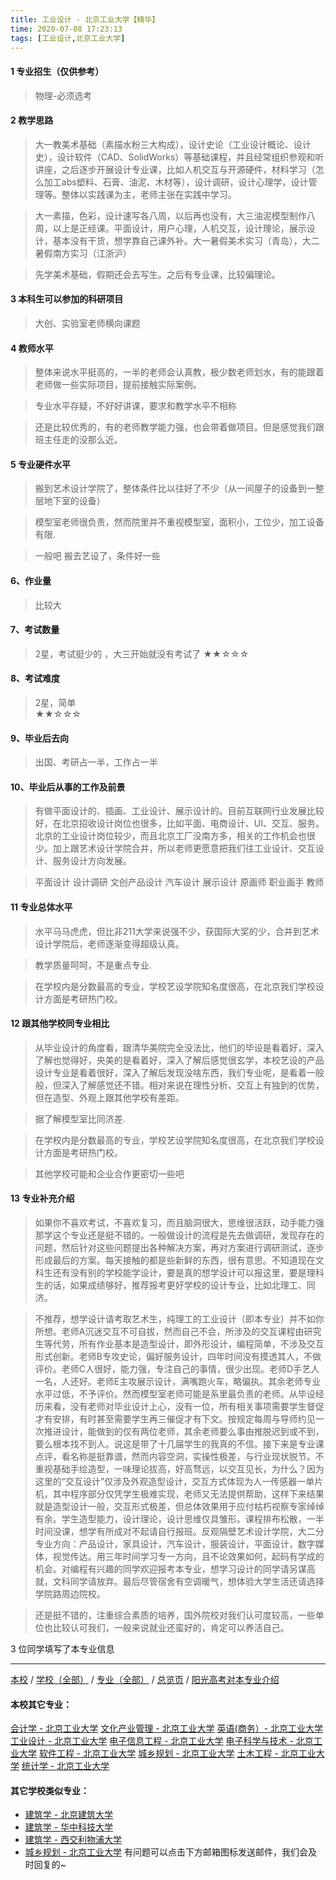 ```yaml
---
title: 工业设计 - 北京工业大学【精华】
time: 2020-07-08 17:23:13
tags: [工业设计,北京工业大学]
---
```

#### 1 专业招生（仅供参考）  
> 物理-必须选考


#### 2 教学思路  
> 大一教美术基础（素描水粉三大构成），设计史论（工业设计概论、设计史），设计软件（CAD、SolidWorks）等基础课程，并且经常组织参观和听讲座，之后逐步开展设计专业课，比如人机交互与开源硬件，材料学习（怎么加工abs塑料、石膏、油泥、木材等），设计调研，设计心理学，设计管理等。整体以实践课为主，老师主张在实践中学习。 

> 大一素描，色彩，设计速写各八周，以后再也没有，大三油泥模型制作八周，以上是正经课。平面设计，用户心理，人机交互，设计理论，展示设计，基本没有干货，想学靠自己课外补。大一暑假美术实习（青岛），大二暑假南方实习（江浙沪）

> 先学美术基础，假期还会去写生。之后有专业课，比较偏理论。



#### 3 本科生可以参加的科研项目  
>  大创、实验室老师横向课题



#### 4 教师水平
> 整体来说水平挺高的，一半的老师会认真教，极少数老师划水，有的能跟着老师做一些实际项目，提前接触实际案例。          
     
> 专业水平存疑，不好好讲课，要求和教学水平不相称

> 还是比较优秀的，有的老师教学能力强，也会带着做项目。但是感觉我们跟班主任走的没那么近。



#### 5 专业硬件水平
> 搬到艺术设计学院了，整体条件比以往好了不少（从一间屋子的设备到一整层地下室的设备）    
    
> 模型室老师很负责，然而院里并不重视模型室，面积小，工位少，加工设备有限.

> 一般吧 搬去艺设了，条件好一些



#### 6、作业量
> 比较大


#### 7、考试数量  
> 2星，考试挺少的  ，大三开始就没有考试了
★★☆☆☆



#### 8、考试难度  
> 2星，简单  
★★☆☆☆



#### 9、毕业后去向  
> 出国、考研占一半，工作占一半



#### 10、毕业后从事的工作及前景  
> 有做平面设计的、插画、工业设计、展示设计的。目前互联网行业发展比较好，在北京招收设计岗位也很多，比如平面、电商设计、UI、交互、服务。北京的工业设计岗位较少，而且北京工厂没南方多，相关的工作机会也很少。加上跟艺术设计学院合并，所以老师更愿意把我们往工业设计、交互设计、服务设计方向发展。

> 平面设计 设计调研 文创产品设计 汽车设计 展示设计 原画师 职业画手 教师



#### 11 专业总体水平 
> 水平马马虎虎，但比非211大学来说强不少，获国际大奖的少，合并到艺术设计学院后，老师逐渐变得超级认真。
    
> 教学质量呵呵，不是重点专业.

> 在学校内是分数最高的专业，学校艺设学院知名度很高，在北京我们学校设计方面是考研热门校。


####  12 跟其他学校同专业相比 
> 从毕业设计的角度看，跟清华美院完全没法比，他们的毕设是看着好，深入了解也觉得好，央美的是看着好，深入了解后感觉很玄学，本校艺设的产品设计专业是看着很好，深入了解后发现没啥东西，我们专业呢，是看着一般般，但深入了解感觉还不错。相对来说在理性分析、交互上有独到的优势，但在造型、外观上跟其他学校有差距。
     
> 据了解模型室比同济差.

> 在学校内是分数最高的专业，学校艺设学院知名度很高，在北京我们学校设计方面是考研热门校。

> 其他学校可能和企业合作更密切一些吧


####  13 专业补充介绍  
> 如果你不喜欢考试，不喜欢复习，而且脑洞很大，思维很活跃，动手能力强那学这个专业还是挺不错的。一般做设计的流程是先去做调研，发现存在的问题，然后针对这些问题提出各种解决方案，再对方案进行调研测试，逐步形成最后的方案。每天接触的都是些新鲜的东西，很有意思。不知道现在文科生还有没有别的学校能学设计，要是真的想学设计可以报这里，要是理科生的话，如果成绩够好，推荐报考更好学校的设计专业，比如北理工、同济。  

> 不推荐，想学设计请考取艺术生，纯理工的工业设计（即本专业）并不如你所想。老师A沉迷交互不可自拔，然而自己不会，所涉及的交互课程由研究生等代劳，所有作业基本是造型设计，即外形设计，编程简单，不涉及交互形式创新。老师B专攻史论，偏好服务设计，四年时间没有摸透其人，不做评价。老师C人很好，能力强，专注自己的事情，很少出现。老师D手艺人一名，人还好。老师E主攻展示设计，满嘴跑火车，略偏执。其余老师专业水平过低，不予评价。然而模型室老师可能是系里最负责的老师。从毕设经历来看，没有老师对毕业设计上心，没有一位，所有相关事项需要学生督促才有安排，有时甚至需要学生再三催促才有下文。按规定每周与导师约见一次推进设计，能做到的仅有两位老师，其余老师要么事由推脱迟到或不到，要么根本找不到人。说这是带了十几届学生的我真的不信。接下来是专业课点评，看名称是挺靠谱，然而内容空洞，实操性极差，与行业现状脱节。不重视基础手绘造型，一味理论拔高，好高骛远，以交互见长，为什么？因为这里的“交互设计”仅涉及外观造型设计，交互方式体现为人一传感器一单片机，其中程序部分仅凭学生极难实现，老师又无法提供帮助，这样下来结果就是造型设计一般，交互形式极差，但总体效果用于应付枯朽视察专家绰绰有余。学生造型能力，设计理论，设计思维仅具雏形。课程排布松散，一半时间没课，想学有所成对不起请自行报班。反观隔壁艺术设计学院，大二分专业方向：产品设计，家具设计，汽车设计，服装设计，平面设计，数字媒体，视觉传达。用三年时间学习专一方向，且不论效果如何，起码有学成的机会。对编程有兴趣的同学欢迎报考本专业，想学习设计的同学请另谋高就，文科同学请放弃。最后尽管宿舍有空调暖气，想体验大学生活还请选择学院路周边院校。

> 还是挺不错的，注重综合素质的培养，国外院校对我们认可度较高，一些单位也比较认可我们，一般来说就业还蛮好的，肯定可以养活自己。


3 位同学填写了本专业信息
***
[本校](https://univgo.github.io/2020/07/08/北京工业大学) / [学校（全部）](https://univgo.github.io/2020/07/09/学校汇总页) / [专业（全部）](https://univgo.github.io/2020/07/09/专业汇总页) / [总览页](https://univgo.github.io/2020/07/09/总览) / [阳光高考对本专业介绍](http://gaokao.chsi.com.cn/sch/zyk/view.do?schId=73394534&specId=73384212)
#### 本校其它专业：
[会计学 - 北京工业大学](https://univgo.github.io/2020/07/08/会计%20-%20北京工业大学)
[文化产业管理 - 北京工业大学](https://univgo.github.io/2020/07/08/文化产业管理%20-%20北京工业大学)
[英语(商务）- 北京工业大学](https://univgo.github.io/2020/07/08/英语（商务）-%20北京工业大学)
[工业设计 - 北京工业大学](https://univgo.github.io/2020/07/08/工业设计%20-%20北京工业大学)
[电子信息工程 - 北京工业大学](https://univgo.github.io/2020/07/08/电子信息工程%20-%20北京工业大学)
[电子科学与技术 - 北京工业大学](https://univgo.github.io/2020/07/08/电子科学与技术%20-%20北京工业大学)
[软件工程 - 北京工业大学](https://univgo.github.io/2020/07/08/软件工程%20-%20北京工业大学)
[城乡规划 - 北京工业大学](https://univgo.github.io/2020/07/08/城乡规划%20-%20北京工业大学)
[土木工程 - 北京工业大学](https://univgo.github.io/2020/07/08/土木工程%20-%20北京工业大学)
[统计学 - 北京工业大学](https://univgo.github.io/2020/07/08/统计%20-%20北京工业大学)
#### 其它学校类似专业：
- [建筑学 - 北京建筑大学](https://univgo.github.io/2020/07/08/建筑学%20-%20北京建筑大学)
- [建筑学 - 华中科技大学](https://univgo.github.io/2020/07/08/建筑学%20-%20华中科技大学)
- [建筑学 - 西交利物浦大学](https://univgo.github.io/2020/07/08/建筑学%20-%20西交利物浦大学)
- [城乡规划 - 北京工业大学](https://univgo.github.io/2020/07/08/城乡规划%20-%20北京工业大学)
有问题可以点击下方邮箱图标发送邮件，我们会及时回复的~